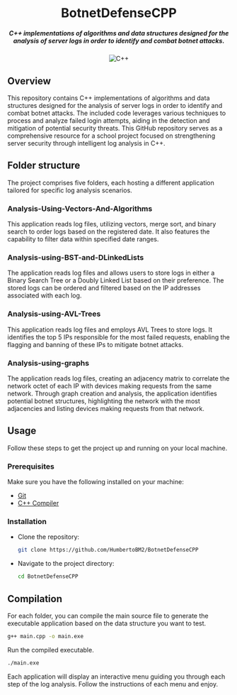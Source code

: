 <div align="center">

# BotnetDefenseCPP

##### C++ implementations of algorithms and data structures designed for the analysis of server logs in order to identify and combat botnet attacks. 

![C++](https://img.shields.io/badge/c++-%2300599C.svg?style=for-the-badge&logo=c%2B%2B&logoColor=white)

</div>

## Overview

This repository contains C++ implementations of algorithms and data structures designed for the analysis of server logs in order to identify and combat botnet attacks. The included code leverages various techniques to process and analyze failed login attempts, aiding in the detection and mitigation of potential security threats. This GitHub repository serves as a comprehensive resource for a school project focused on strengthening server security through intelligent log analysis in C++.

## Folder structure

The project comprises five folders, each hosting a different application tailored for specific log analysis scenarios.

### Analysis-Using-Vectors-And-Algorithms

This application reads log files, utilizing vectors, merge sort, and binary search to order logs based on the registered date. It also features the capability to filter data within specified date ranges.

### Analysis-using-BST-and-DLinkedLists

The application reads log files and allows users to store logs in either a Binary Search Tree or a Doubly Linked List based on their preference. The stored logs can be ordered and filtered based on the IP addresses associated with each log.

### Analysis-using-AVL-Trees

This application reads log files and employs AVL Trees to store logs. It identifies the top 5 IPs responsible for the most failed requests, enabling the flagging and banning of these IPs to mitigate botnet attacks.

### Analysis-using-graphs

The application reads log files, creating an adjacency matrix to correlate the network octet of each IP with devices making requests from the same network. Through graph creation and analysis, the application identifies potential botnet structures, highlighting the network with the most adjacencies and listing devices making requests from that network.

## Usage

Follow these steps to get the project up and running on your local machine.

### Prerequisites

Make sure you have the following installed on your machine:

- [Git](https://git-scm.com/)
- [C++ Compiler](https://gcc.gnu.org/)

### Installation

- Clone the repository:

    ```bash
    git clone https://github.com/HumbertoBM2/BotnetDefenseCPP
    ```

- Navigate to the project directory:

    ```bash
    cd BotnetDefenseCPP
    ```

## Compilation

For each folder, you can compile the main source file to generate the executable application based on the data structure you want to test.

```bash
g++ main.cpp -o main.exe
```

Run the compiled executable.

```bash
./main.exe
```

Each application will display an interactive menu guiding you through each step of the log analysis. Follow the instructions of each menu and enjoy.
